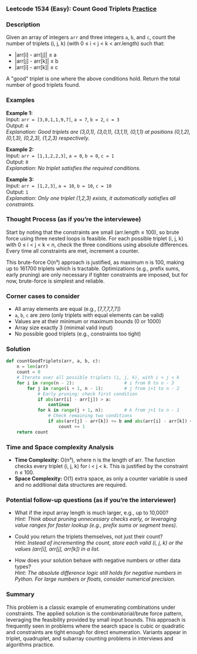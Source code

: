 ### Leetcode 1534 (Easy): Count Good Triplets [Practice](https://leetcode.com/problems/count-good-triplets)

### Description  
Given an array of integers `arr` and three integers `a`, `b`, and `c`, count the number of triplets (i, j, k) (with 0 ≤ i < j < k < arr.length) such that:
- |arr[i] - arr[j]| ≤ a
- |arr[j] - arr[k]| ≤ b
- |arr[i] - arr[k]| ≤ c

A "good" triplet is one where the above conditions hold. Return the total number of good triplets found.

### Examples  

**Example 1:**  
Input: `arr = [3,0,1,1,9,7]`, `a = 7`, `b = 2`, `c = 3`  
Output: `4`  
*Explanation: Good triplets are (3,0,1), (3,0,1), (3,1,1), (0,1,1) at positions (0,1,2), (0,1,3), (0,2,3), (1,2,3) respectively.*

**Example 2:**  
Input: `arr = [1,1,2,2,3]`, `a = 0`, `b = 0`, `c = 1`  
Output: `0`  
*Explanation: No triplet satisfies the required conditions.*

**Example 3:**  
Input: `arr = [1,2,3]`, `a = 10`, `b = 10`, `c = 10`  
Output: `1`  
*Explanation: Only one triplet (1,2,3) exists, it automatically satisfies all constraints.*

### Thought Process (as if you’re the interviewee)  
Start by noting that the constraints are small (arr.length ≤ 100), so brute force using three nested loops is feasible. For each possible triplet (i, j, k) with 0 ≤ i < j < k < n, check the three conditions using absolute differences. Every time all constraints are met, increment a counter.

This brute-force O(n³) approach is justified, as maximum n is 100, making up to 161700 triplets which is tractable. Optimizations (e.g., prefix sums, early pruning) are only necessary if tighter constraints are imposed, but for now, brute-force is simplest and reliable.

### Corner cases to consider  
- All array elements are equal (e.g., [7,7,7,7,7])  
- `a`, `b`, `c` are zero (only triplets with equal elements can be valid)  
- Values are at their minimum or maximum bounds (0 or 1000)  
- Array size exactly 3 (minimal valid input)  
- No possible good triplets (e.g., constraints too tight)

### Solution

```python
def countGoodTriplets(arr, a, b, c):
    n = len(arr)
    count = 0
    # Iterate over all possible triplets (i, j, k), with i < j < k
    for i in range(n - 2):                   # i from 0 to n - 3
        for j in range(i + 1, n - 1):        # j from i+1 to n - 2
            # Early pruning: check first condition
            if abs(arr[i] - arr[j]) > a:
                continue
            for k in range(j + 1, n):        # k from j+1 to n - 1
                # Check remaining two conditions
                if abs(arr[j] - arr[k]) <= b and abs(arr[i] - arr[k]) <= c:
                    count += 1
    return count
```

### Time and Space complexity Analysis  

- **Time Complexity:** O(n³), where n is the length of arr. The function checks every triplet (i, j, k) for i < j < k. This is justified by the constraint n ≤ 100.
- **Space Complexity:** O(1) extra space, as only a counter variable is used and no additional data structures are required.

### Potential follow-up questions (as if you’re the interviewer)  

- What if the input array length is much larger, e.g., up to 10,000?  
  *Hint: Think about pruning unnecessary checks early, or leveraging value ranges for faster lookup (e.g., prefix sums or segment trees).*

- Could you return the triplets themselves, not just their count?  
  *Hint: Instead of incrementing the count, store each valid (i, j, k) or the values (arr[i], arr[j], arr[k]) in a list.*

- How does your solution behave with negative numbers or other data types?  
  *Hint: The absolute difference logic still holds for negative numbers in Python. For large numbers or floats, consider numerical precision.*

### Summary
This problem is a classic example of enumerating combinations under constraints. The applied solution is the combinatorial/brute force pattern, leveraging the feasibility provided by small input bounds. This approach is frequently seen in problems where the search space is cubic or quadratic and constraints are tight enough for direct enumeration. Variants appear in triplet, quadruplet, and subarray counting problems in interviews and algorithms practice.